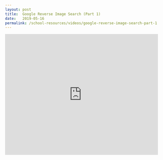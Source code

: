 ```yaml
---
layout: post
title:  Google Reverse Image Search (Part 1)
date:   2019-05-16
permalink: /school-resources/videos/google-reverse-image-search-part-1
---
```


<iframe width="100%" height="400" src="https://www.youtube.com/embed/whmpf3F7Qu0" frameborder="0" allow="accelerometer; autoplay; encrypted-media; gyroscope; picture-in-picture" allowfullscreen></iframe>